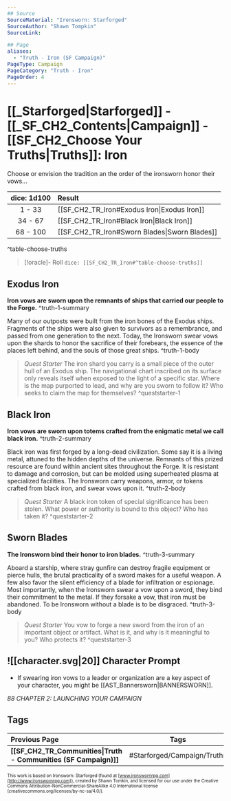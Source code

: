 ```yaml
---
## Source
SourceMaterial: "Ironsworn: Starforged"
SourceAuthor: "Shawn Tompkin"
SourceLink: 

## Page
aliases:
  - "Truth - Iron (SF Campaign)"
PageType: Campaign
PageCategory: "Truth - Iron"
PageOrder: 4
---
```

# [[_Starforged|Starforged]] - [[_SF_CH2_Contents|Campaign]] - [[SF_CH2_Choose Your Truths|Truths]]: Iron 
Choose or envision the tradition an the order of the ironsworn honor their vows...

| dice: 1d100 | Result |
| :---: | :--- |
| 1 - 33 | [[SF_CH2_TR_Iron#Exodus Iron\|Exodus Iron]] |
| 34 - 67 | [[SF_CH2_TR_Iron#Black Iron\|Black Iron]] |
| 68 - 100 | [[SF_CH2_TR_Iron#Sworn Blades\|Sworn Blades]] |
^table-choose-truths

> [!oracle]- Roll
> `dice: [[SF_CH2_TR_Iron#^table-choose-truths]]`

## Exodus Iron
 **Iron vows are sworn upon the remnants of ships that carried our people to the Forge.** ^truth-1-summary
 
Many of our outposts were built from the iron bones of the Exodus ships. Fragments of the ships were also given to survivors as a remembrance, and passed from one generation to the next. Today, the Ironsworn swear vows upon the shards to honor the sacrifice of their forebears, the essence of the places left behind, and the souls of those great ships. ^truth-1-body

> _Quest Starter_
> The iron shard you carry is a small piece of the outer hull of an Exodus ship. The navigational chart inscribed on its surface only reveals itself when exposed to the light of a specific star. Where is the map purported to lead, and why are you sworn to follow it? Who seeks to claim the map for themselves? ^queststarter-1

## Black Iron
**Iron vows are sworn upon totems crafted from the enigmatic metal we call black iron.** ^truth-2-summary
 
Black iron was first forged by a long-dead civilization. Some say it is a living metal, attuned to the hidden depths of the universe. Remnants of this prized resource are found within ancient sites throughout the Forge. It is resistant to damage and corrosion, but can be molded using superheated plasma at specialized facilities. The Ironsworn carry weapons, armor, or tokens crafted from black iron, and swear vows upon it. ^truth-2-body

> _Quest Starter_
> A black iron token of special significance has been stolen. What power or authority is bound to this object? Who has taken it? ^queststarter-2

## Sworn Blades
**The Ironsworn bind their honor to iron blades.** ^truth-3-summary

Aboard a starship, where stray gunfire can destroy fragile equipment or pierce hulls, the brutal practicality of a sword makes for a useful weapon. A few also favor the silent efficiency of a blade for infiltration or espionage. Most importantly, when the Ironsworn swear a vow upon a sword, they bind their commitment to the metal. If they forsake a vow, that iron must be abandoned. To be Ironsworn without a blade is to be disgraced. ^truth-3-body

> _Quest Starter_
> You vow to forge a new sword from the iron of an important object or artifact. What is it, and why is it meaningful to you? Who protects it? ^queststarter-3

## ![[character.svg|20]] Character Prompt
  * If swearing iron vows to a leader or organization are a key aspect of your character, you might be [[AST_Bannersworn|BANNERSWORN]].

*88 CHAPTER 2: LAUNCHING YOUR CAMPAIGN*

## Tags
| Previous Page | Tags | Next Page |
|:--- |:---:| ---:|
| **[[SF_CH2_TR_Communities\|Truth - Communities (SF Campaign)]]** | #Starforged/Campaign/Truths | **[[SF_CH2_TR_Laws\|Truth - Laws (SF Campaign)]]** |

<font size=-2>This work is based on Ironsworn: Starforged (found at [www.ironswornrpg.com](http://www.ironswornrpg.com)), created by Shawn Tomkin, and licensed for our use under the Creative Commons Attribution-NonCommercial-ShareAlike 4.0 International license  (creativecommons.org/licenses/by-nc-sa/4.0/).</font>
